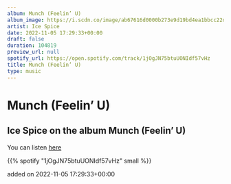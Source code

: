 ```yaml
---
album: Munch (Feelin’ U)
album_image: https://i.scdn.co/image/ab67616d0000b273e9d19bd4ea1bbcc22d6c646d
artist: Ice Spice
date: 2022-11-05 17:29:33+00:00
draft: false
duration: 104819
preview_url: null
spotify_url: https://open.spotify.com/track/1jOgJN75btuUONIdf57vHz
title: Munch (Feelin’ U)
type: music
---
```



# Munch (Feelin’ U)

## Ice Spice on the album Munch (Feelin’ U)

You can listen [here](https://open.spotify.com/track/1jOgJN75btuUONIdf57vHz)

{{% spotify "1jOgJN75btuUONIdf57vHz" small %}}

added on 2022-11-05 17:29:33+00:00